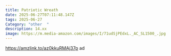 ```yaml
---
title: Patriotic Wreath
date: 2025-06-27T07:11:48.147Z
tags: 2025-06-27
Category: "other  "
description: 14.xx
image: https://m.media-amazon.com/images/I/71udSjPEdxL._AC_SL1500_.jpg
---
```

https://amzlink.to/az0kkuRMAj37p ad